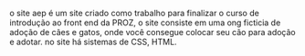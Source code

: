o site aep é um site criado como trabalho para finalizar o curso de introdução ao front end da PROZ, o site consiste
em uma ong ficticia de adoção de cães e gatos, onde você consegue colocar seu cão para adoção e adotar. no site há sistemas de CSS, HTML.
